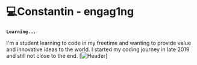 # 💻Constantin - engag1ng

**`Learning...`**

I'm a student learning to code in my freetime and wanting to provide value and innovative ideas to the world. I started my coding journey in late 2019 and still not close to the end.
[![Header]([https://github.com/adamalston/adamalston/raw/master/profile.gif](https://i.pinimg.com/originals/e6/61/af/e661af0db3c6d537bcc35b564277139d.gif))]
